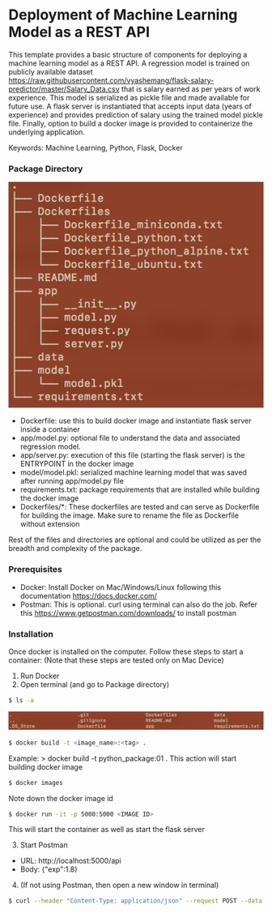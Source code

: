# Deployment of Machine Learning Model as a REST API

This template provides a basic structure of components for deploying a machine learning model as a REST API. A regression model is trained on publicly available dataset https://raw.githubusercontent.com/vyashemang/flask-salary-predictor/master/Salary_Data.csv that is salary earned as per years of work experience. This model is serialized as pickle file and made available for future use. A flask server is instantiated that accepts input data (years of experience) and provides prediction of salary using the trained model pickle file. Finally, option to build a docker image is provided to containerize the underlying application.

Keywords: Machine Learning, Python, Flask, Docker

### Package Directory
![Directory Hierarchy](./data/Directory_Hierarchy.png)

- Dockerfile: use this to build docker image and instantiate flask server inside a container 
- app/model.py: optional file to understand the data and associated regression model. 
- app/server.py: execution of this file (starting the flask server) is the ENTRYPOINT in the docker image
- model/model.pkl: serialized machine learning model that was saved after running app/model.py file
- requirements.txt: package requirements that are installed while building the docker image
- Dockerfiles/*: These dockerfiles are tested and can serve as Dockerfile for building the image. Make sure to rename the file as Dockerfile without extension

Rest of the files and directories are optional and could be utilized as per the breadth and complexity of the package.


### Prerequisites

- Docker: Install Docker on Mac/Windows/Linux following this documentation https://docs.docker.com/
- Postman: This is optional. curl using terminal can also do the job. Refer this https://www.getpostman.com/downloads/ to install postman

### Installation

Once docker is installed on the computer. Follow these steps to start a container:
(Note that these steps are tested only on Mac Device)

1. Run Docker
2. Open terminal (and go to Package directory)
```sh
$ ls -a
```
![files in Package folder](./data/package_ls.png)
```sh
$ docker build -t <image_name>:<tag> .
```
Example: > docker build -t python_package:01 .
This action will start building docker image
```sh
$ docker images
```
Note down the docker image id <IMAGE ID>
```sh
$ docker run -it -p 5000:5000 <IMAGE ID> 
```
This will start the container as well as start the flask server

3. Start Postman 
- URL: http://localhost:5000/api
- Body: {"exp":1.8}

4. (If not using Postman, then open a new window in terminal)
```sh
$ curl --header "Content-Type: application/json" --request POST --data '{"exp":1.8}' http://localhost:5000/api
```
